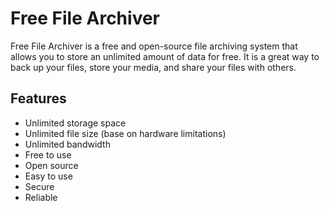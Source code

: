 # Free File Archiver

Free File Archiver is a free and open-source file archiving system that allows you to store an unlimited amount of data for free. It is a great way to back up your files, store your media, and share your files with others.

## Features

* Unlimited storage space
* Unlimited file size (base on hardware limitations)
* Unlimited bandwidth
* Free to use
* Open source
* Easy to use
* Secure
* Reliable
